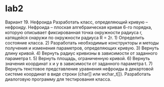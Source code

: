 # lab2
Вариант 19. Нефроида  Разработать класс, определяющий кривую – нефроиду.  Нефроида – плоская алгебраическая кривая 6-го порядка, которую описывает фиксированная точка окружности радиуса r, катящейся снаружи по окружности радиуса R = 2r.  1) Определить состояние класса.  2) Разработать необходимые конструкторы и методы получения и изменения параметров, определяющих кривую.  3) Вернуть длину кривой.  4) Вернуть радиус кривизны в зависимости от заданного параметра t.  5) Вернуть площадь, ограниченную кривой.  6) Вернуть значения координат x и y в зависимости от заданного параметра t.  7) Вернуть текстовое представление уравнения нефроиды в декартовой системе координат в виде строки (char[] или wchar_t[]).  Разработать диалоговую программу для тестирования класса.
